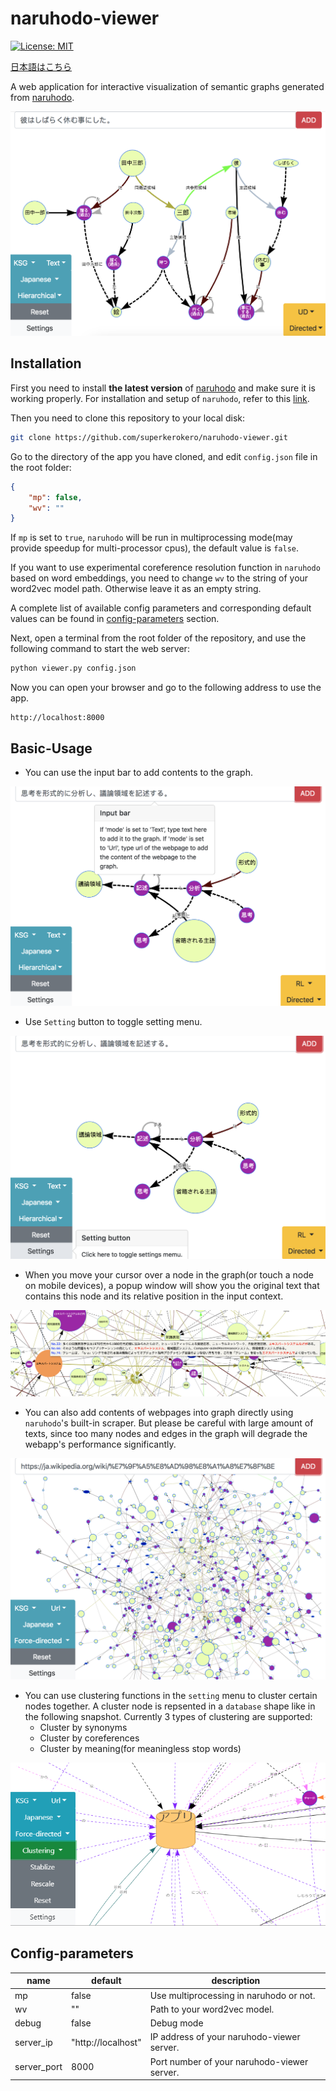 # naruhodo-viewer

[![License: MIT](https://img.shields.io/badge/License-MIT-yellow.svg)](https://opensource.org/licenses/MIT)

[日本語はこちら](README-ja.md)

A web application for interactive visualization of semantic graphs generated from [naruhodo](https://github.com/superkerokero/naruhodo).

![A snapshot of naruhodo-viewer webapp](img/snapshot1.png)

## Installation

First you need to install **the latest version** of [naruhodo](https://github.com/superkerokero/naruhodo) and make sure it is working properly. For installation and setup of `naruhodo`, refer to this [link](https://github.com/superkerokero/naruhodo/blob/master/README.md#Installation).

Then you need to clone this repository to your local disk:

```bash
git clone https://github.com/superkerokero/naruhodo-viewer.git
```

Go to the directory of the app you have cloned, and edit `config.json` file in the root folder:

```json
{
    "mp": false,
    "wv": ""
}
```

If `mp` is set to `true`, `naruhodo` will be run in multiprocessing mode(may provide speedup for multi-processor cpus), the default value is `false`. 

If you want to use experimental coreference resolution function in `naruhodo` based on word embeddings, you need to change `wv` to the string of your word2vec model path. Otherwise leave it as an empty string.

A complete list of available config parameters and corresponding default values can be found in [config-parameters](https://github.com/superkerokero/naruhodo-viewer/blob/master/README.md#Config-parameters) section.

Next, open a terminal from the root folder of the repository, and use the following command to start the web server:

```bash
python viewer.py config.json
```

Now you can open your browser and go to the following address to use the app.

```
http://localhost:8000
```

## Basic-Usage

* You can use the input bar to add contents to the graph.

![Input bar](img/snapshot2.png)

* Use `Setting` button to toggle setting menu.

![Setting button](img/snapshot3.png)

* When you move your cursor over a node in the graph(or touch a node on mobile   devices), a popup window will show you the original text that contains this node and its relative position in the input context.

![Node popup](img/snapshot4.png)

* You can also add contents of webpages into graph directly using `naruhodo`'s built-in scraper. But please be careful with large amount of texts, since too many nodes and edges in the graph will degrade the webapp's performance significantly.

![Webpage added to graph](img/snapshot5.png)

* You can use clustering functions in the `setting` menu to cluster certain nodes together. A cluster node is repsented in a `database` shape like in the following snapshot. Currently 3 types of clustering are supported:
  * Cluster by synonyms
  * Cluster by coreferences
  * Cluster by meaning(for meaningless stop words)

![Clustering](img/snapshot6.png)

## Config-parameters

| name        | default            | description                                 |
|-------------|--------------------|---------------------------------------------|
| mp          | false              | Use multiprocessing in naruhodo or not.     |
| wv          | ""                 | Path to your word2vec model.                |
| debug       | false              | Debug mode                                  |
| server_ip   | "http://localhost" | IP address of your naruhodo-viewer server.  |
| server_port | 8000               | Port number of your naruhodo-viewer server. |